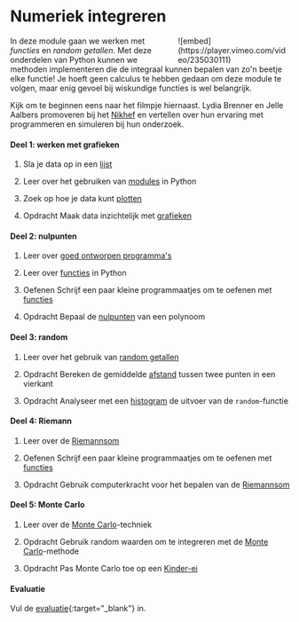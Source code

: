 # Numeriek integreren

<div style="width: 40%; float:right; margin-left: 2em;">
![embed](https://player.vimeo.com/video/235030111)
</div>

In deze module gaan we werken met *functies* en *random getallen*. Met deze onderdelen van Python kunnen we methoden implementeren die de integraal kunnen bepalen van zo'n beetje elke functie! Je hoeft geen calculus te hebben gedaan om deze module te volgen, maar enig gevoel bij wiskundige functies is wel belangrijk.

Kijk om te beginnen eens naar het filmpje hiernaast. Lydia Brenner en Jelle Aalbers promoveren bij het [Nikhef](http://www.nikhef.nl/) en vertellen over hun ervaring met programmeren en simuleren bij hun onderzoek.

#### Deel 1: werken met grafieken

1. Sla je data op in een [lijst](/python/lijsten)

2. Leer over het gebruiken van [modules](/python/modules) in Python

3. Zoek op hoe je data kunt [plotten](/technieken/plot)

4. <span class="badge badge-secondary">Opdracht</span> Maak data inzichtelijk met [grafieken](/algoritmen/grafieken)

#### Deel 2: nulpunten

1. Leer over [goed ontworpen programma's](/naslag/designgids)

2. Leer over [functies](/python/functies) in Python

3. <span class="badge badge-secondary">Oefenen</span> Schrijf een paar kleine programmaatjes om te oefenen met [functies](/practice/functies)

4. <span class="badge badge-secondary">Opdracht</span> Bepaal de [nulpunten](/integreren/nulpunten) van een polynoom

#### Deel 3: random

1. Leer over het gebruik van [random getallen](/technieken/random)

2. <span class="badge badge-secondary">Opdracht</span> Bereken de gemiddelde [afstand](/integreren/afstand) tussen twee punten in een vierkant

3. <span class="badge badge-secondary">Opdracht</span> Analyseer met een [histogram](/integreren/histogram) de uitvoer van de `random`-functie

#### Deel 4: Riemann

1. Leer over de [Riemannsom](/technieken/riemannsom)

2. <span class="badge badge-secondary">Oefenen</span> Schrijf een paar kleine programmaatjes om te oefenen met [functies](/practice/funparameters)

3. <span class="badge badge-secondary">Opdracht</span> Gebruik computerkracht voor het bepalen van de [Riemannsom](/integreren/riemann)

#### Deel 5: Monte Carlo

1. Leer over de [Monte Carlo](/technieken/monte-carlo)-techniek

2. <span class="badge badge-secondary">Opdracht</span> Gebruik random waarden om te integreren met de [Monte Carlo](/integreren/monte-carlo)-methode

3. <span class="badge badge-secondary">Opdracht</span> Pas Monte Carlo toe op een [Kinder-ei](/integreren/ei)

#### Evaluatie

Vul de [evaluatie](https://goo.gl/forms/vp6PApzx9a2dXtCI2){:target="_blank"} in.
